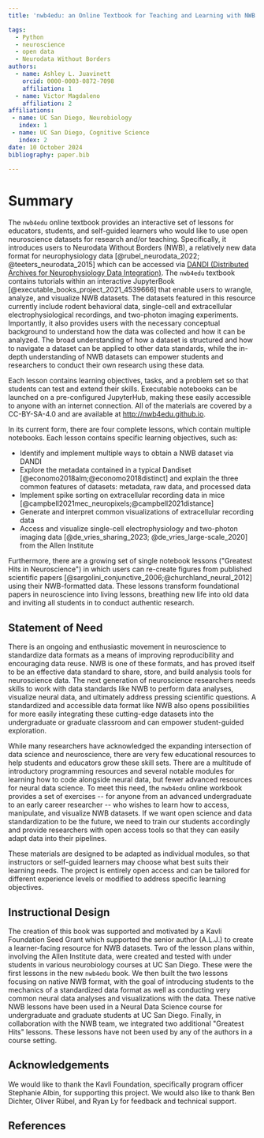 ```yaml
---
title: 'nwb4edu: an Online Textbook for Teaching and Learning with NWB Datasets'

tags:
  - Python
  - neuroscience
  - open data
  - Neurodata Without Borders
authors:
  - name: Ashley L. Juavinett
    orcid: 0000-0003-0872-7098
    affiliation: 1
  - name: Victor Magdaleno
    affiliation: 2
affiliations:
 - name: UC San Diego, Neurobiology
   index: 1
 - name: UC San Diego, Cognitive Science
   index: 2
date: 10 October 2024
bibliography: paper.bib

---
```


# Summary
The ``nwb4edu`` online textbook provides an interactive set of lessons for educators, students, and self-guided learners who would like to use open neuroscience datasets for research and/or teaching. Specifically, it introduces users to Neurodata Without Borders (NWB), a relatively new data format for neurophysiology data [@rubel_neurodata_2022; @teeters_neurodata_2015] which can be accessed via [DANDI (Distributed Archives for Neurophysiology Data Integration)](https://about.dandiarchive.org/). The ``nwb4edu`` textbook contains tutorials within an interactive JupyterBook [@executable_books_project_2021_4539666] that enable users to wrangle, analyze, and visualize NWB datasets. The datasets featured in this resource currently include rodent behavioral data, single-cell and extracellular electrophysiological recordings, and two-photon imaging experiments. Importantly, it also provides users with the necessary conceptual background to understand how the data was collected and how it can be analyzed. The broad understanding of how a dataset is structured and how to navigate a dataset can be applied to other data standards, while the in-depth understanding of NWB datasets can empower students and researchers to conduct their own research using these data. 

Each lesson contains learning objectives, tasks, and a problem set so that students can test and extend their skills. Executable notebooks can be launched on a pre-configured JupyterHub, making these easily accessible to anyone with an internet connection. All of the materials are covered by a CC-BY-SA-4.0 and are available at http://nwb4edu.github.io. 

In its current form, there are four complete lessons, which contain multiple notebooks. Each lesson contains specific learning objectives, such as:

* Identify and implement multiple ways to obtain a NWB dataset via DANDI
* Explore the metadata contained in a typical Dandiset [@economo2018alm;@economo2018distinct] and explain the three common features of datasets: metadata, raw data, and processed data
* Implement spike sorting on extracellular recording data in mice [@campbell2021mec_neuropixels;@campbell2021distance]
* Generate and interpret common visualizations of extracellular recording data
* Access and visualize single-cell electrophysiology and two-photon imaging data [@de_vries_sharing_2023; @de_vries_large-scale_2020] from the Allen Institute 

Furthermore, there are a growing set of single notebook lessons ("Greatest Hits in Neuroscience") in which users can re-create figures from published scientific papers [@sargolini_conjunctive_2006;@churchland_neural_2012] using their NWB-formatted data. These lessons transform foundational papers in neuroscience into living lessons, breathing new life into old data and inviting all students in to conduct authentic research.


## Statement of Need
There is an ongoing and enthusiastic movement in neuroscience to standardize data formats as a means of improving reproducibility and encouraging data reuse. NWB is one of these formats, and has proved itself to be an effective data standard to share, store, and build analysis tools for neuroscience data. The next generation of neuroscience researchers needs skills to work with data standards like NWB to perform data analyses, visualize neural data, and ultimately address pressing scientific questions. A standardized and accessible data format like NWB also opens possibilities for more easily integrating these cutting-edge datasets into the undergraduate or graduate classroom and can empower student-guided exploration. 

While many researchers have acknowledged the expanding intersection of data science and neuroscience, there are very few educational resources to help students and educators grow these skill sets. There are a multitude of introductory programming resources and several notable modules for learning how to code alongside neural data, but fewer advanced resources for neural data science. To meet this need, the ``nwb4edu`` online workbook provides a set of exercises -- for anyone from an advanced undergraduate to an early career researcher -- who wishes to learn how to access, manipulate, and visualize NWB datasets.  If we want open science and data standardization to be the future, we need to train our students accordingly and provide researchers with open access tools so that they can easily adapt data into their pipelines.

These materials are designed to be adapted as individual modules, so that instructors or self-guided learners may choose what best suits their learning needs. The project is entirely open access and can be tailored for different experience levels or modified to address specific learning objectives.


## Instructional Design

The creation of this book was supported and motivated by a Kavli Foundation Seed Grant which supported the senior author (A.L.J.) to create a learner-facing resource for NWB datasets. Two of the lesson plans within, involving the Allen Institute data, were  created and tested with under students in various neurobiology courses at UC San Diego. These were the first lessons in the new ``nwb4edu`` book. We then built the two lessons focusing on native NWB format, with the goal of introducing students to the mechanics of a standardized data format as well as conducting very common neural data analyses and visualizations with the data. These native NWB lessons have been used in a Neural Data Science course for undergraduate and graduate students at UC San Diego. Finally, in collaboration with the NWB team, we integrated two additional "Greatest Hits" lessons. These lessons have not been used by any of the authors in a course setting.

## Acknowledgements
We would like to thank the Kavli Foundation, specifically program officer Stephanie Albin, for supporting this project. We would also like to thank Ben Dichter, Oliver Rübel, and Ryan Ly for feedback and technical support.


## References
